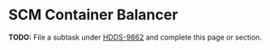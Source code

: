 # SCM Container Balancer

**TODO:** File a subtask under [HDDS-9862](https://issues.apache.org/jira/browse/HDDS-9862) and complete this page or section.
